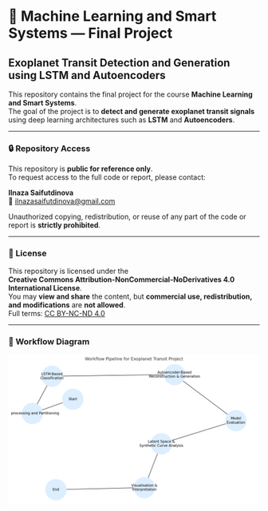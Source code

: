# 🌌 Machine Learning and Smart Systems — Final Project  
## Exoplanet Transit Detection and Generation using LSTM and Autoencoders

This repository contains the final project for the course **Machine Learning and Smart Systems**.  
The goal of the project is to **detect and generate exoplanet transit signals** using deep learning architectures such as **LSTM** and **Autoencoders**.

---

### 🔒 Repository Access  
This repository is **public for reference only**.  
To request access to the full code or report, please contact:

**Ilnaza Saifutdinova**  
📧 [ilnazasaifutdinova@gmail.com](mailto:ilnazasaifutdinova@gmail.com)

Unauthorized copying, redistribution, or reuse of any part of the code or report is **strictly prohibited**.

---

### 📜 License  
This repository is licensed under the  
**Creative Commons Attribution-NonCommercial-NoDerivatives 4.0 International License**.  
You may **view and share** the content, but **commercial use, redistribution, and modifications** are **not allowed**.  
Full terms: [CC BY-NC-ND 4.0](https://creativecommons.org/licenses/by-nc-nd/4.0/)

---

### 🧭 Workflow Diagram

![Workflow Pipeline](Workflow.png)
